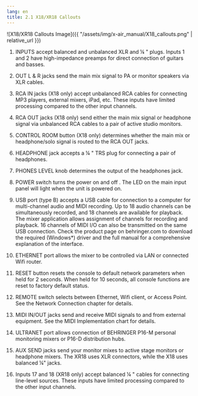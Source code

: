 ```yaml
---
lang: en
title: 2.1 X18/XR18 Callouts
---
```


![X18/XR18 Callouts Image]({{ "/assets/img/x-air_manual/X18_callouts.png" | relative_url }})

1. INPUTS accept balanced and unbalanced XLR and ¼ " plugs. Inputs 1 and 2 have
    high-impedance preamps for direct connection of guitars and basses.

2. OUT L & R jacks send the main mix signal to PA or monitor speakers via XLR cables.

3. RCA IN jacks (X18 only) accept unbalanced RCA cables for connecting MP3 players,
    external mixers, iPad, etc. These inputs have limited processing compared
    to the other input channels.

4. RCA OUT jacks (X18 only) send either the main mix signal or headphone signal
    via unbalanced RCA cables to a pair of active studio monitors.

5. CONTROL ROOM button (X18 only) determines whether the main mix or
    headphone/solo signal is routed to the RCA OUT jacks.

6. HEADPHONE jack accepts a ¼ " TRS plug for connecting a pair of headphones.

7. PHONES LEVEL knob determines the output of the headphones jack.

8. POWER switch turns the power on and off . The LED on the main input panel
    will light when the unit is powered on.

9. USB port (type B) accepts a USB cable for connection to a computer for
    multi-channel audio and MIDI recording. Up to 18 audio channels can be
    simultaneously recorded, and 18 channels are available for playback.
    The mixer application allows assignment of channels for recording and playback.
    16 channels of MIDI I/O can also be transmitted on the same USB connection.
    Check the product page on behringer.com to download the required (Windows*)
    driver and the full manual for a comprehensive explanation of the interface.

10. ETHERNET port allows the mixer to be controlled via LAN
    or connected Wifi router.

11. RESET button resets the console to default network parameters when held
    for 2 seconds. When held for 10 seconds, all console functions are reset
    to factory default status.

12. REMOTE switch selects between Ethernet, Wifi client, or Access Point.
    See the Network Connection chapter for details.

13. MIDI IN/OUT jacks send and receive MIDI signals to and from external equipment.
    See the MIDI Implementation chart for details.

14. ULTRANET port allows connection of BEHRINGER P16-M personal monitoring mixers
    or P16-D distribution hubs.

15. AUX SEND jacks send your monitor mixes to active stage monitors or
    headphone mixers. The XR18 uses XLR connectors,
    while the X18 uses balanced ¼" jacks.

16. Inputs 17 and 18 (XR18 only) accept balanced ¼ " cables for connecting
    line-level sources. These inputs have limited processing compared
    to the other input channels.
